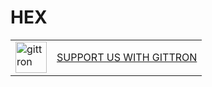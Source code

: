 # HEX
<table border="0"><tr>  <td><a href="https://gittron.me/bots/0x79df537a3c4fa34312521ee2ff9478a4"><img src="https://s3.amazonaws.com/od-flat-svg/0x79df537a3c4fa34312521ee2ff9478a4.png" alt="gittron" width="50"/></a></td><td><a href="https://gittron.me/bots/0x79df537a3c4fa34312521ee2ff9478a4">SUPPORT US WITH GITTRON</a></td></tr></table>
